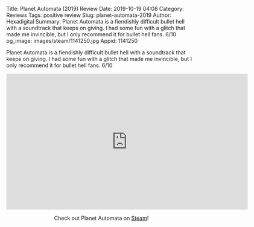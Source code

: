 Title: Planet Automata (2019) Review
Date: 2019-10-19 04:08
Category: Reviews
Tags: positive review
Slug: planet-automata-2019
Author: Hexadigital
Summary: Planet Automata is a fiendishly difficult bullet hell with a soundtrack that keeps on giving. I had some fun with a glitch that made me invincible, but I only recommend it for bullet hell fans. 6/10
og_image: images/steam/1141250.jpg
Appid: 1141250

Planet Automata is a fiendishly difficult bullet hell with a soundtrack that keeps on giving. I had some fun with a glitch that made me invincible, but I only recommend it for bullet hell fans. 6/10

<center><iframe src="https://www.youtube.com/embed/DTv_tyMheoE?feature=oembed" allow="accelerometer; autoplay; encrypted-media; gyroscope; picture-in-picture" width="640" height="360" frameborder="0"></iframe>

Check out Planet Automata on [Steam](https://store.steampowered.com/app/1141250/?curator_clanid=34633900)!</center>
